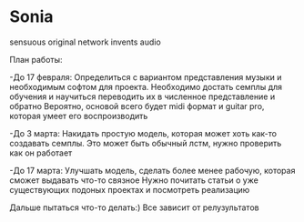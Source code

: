 # Sonia
sensuous original network invents audio

План работы:

-До 17 февраля: Определиться с вариантом представления музыки и необходимым софтом для проекта.
  Необходимо достать семплы для обучения и научиться переводить их в численное представление и обратно
  Вероятно, основой всего будет midi формат и guitar pro, которая умеет его воспроизводить
  
-До 3 марта: Накидать простую модель, которая может хоть как-то создавать семплы.
  Это может быть обычный лстм, нужно проверить как он работает
  
-До 17 марта: Улучшать модель, сделать более менее рабочую, которая сможет выдавать что-то связное
  Нужно почитать статьи о уже существующих подоных проектах и посмотреть реализацию

Дальше пытаться что-то делать:) Все зависит от релузультатов
  
